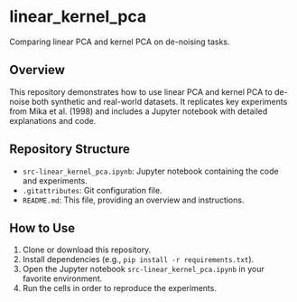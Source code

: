 # linear_kernel_pca
Comparing linear PCA and kernel PCA on de-noising tasks.

## Overview
This repository demonstrates how to use linear PCA and kernel PCA to de-noise both synthetic and real-world datasets. It replicates key experiments from Mika et al. (1998) and includes a Jupyter notebook with detailed explanations and code.

## Repository Structure

- `src-linear_kernel_pca.ipynb`: Jupyter notebook containing the code and experiments.
- `.gitattributes`: Git configuration file.
- `README.md`: This file, providing an overview and instructions.

## How to Use

1. Clone or download this repository.
2. Install dependencies (e.g., `pip install -r requirements.txt`).
3. Open the Jupyter notebook `src-linear_kernel_pca.ipynb` in your favorite environment.
4. Run the cells in order to reproduce the experiments.
